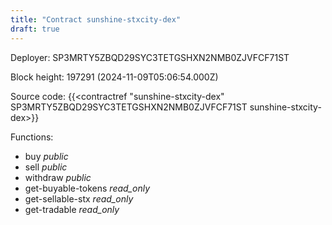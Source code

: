```yaml
---
title: "Contract sunshine-stxcity-dex"
draft: true
---
```

Deployer: SP3MRTY5ZBQD29SYC3TETGSHXN2NMB0ZJVFCF71ST


 



Block height: 197291 (2024-11-09T05:06:54.000Z)

Source code: {{<contractref "sunshine-stxcity-dex" SP3MRTY5ZBQD29SYC3TETGSHXN2NMB0ZJVFCF71ST sunshine-stxcity-dex>}}

Functions:

* buy _public_
* sell _public_
* withdraw _public_
* get-buyable-tokens _read_only_
* get-sellable-stx _read_only_
* get-tradable _read_only_
